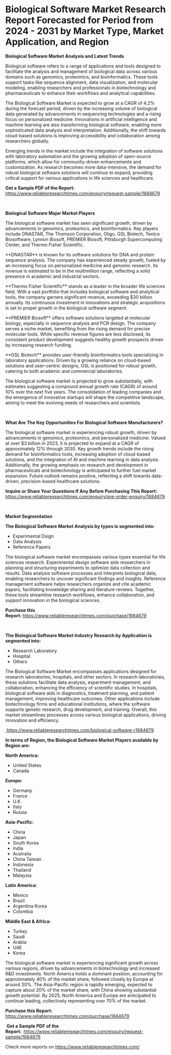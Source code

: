 <p><h1>Biological Software Market Research Report Forecasted for Period from 2024 -  2031 by Market Type, Market Application, and Region</h1></p><p><strong>Biological Software Market Analysis and Latest Trends</strong></p>
<p><p>Biological software refers to a range of applications and tools designed to facilitate the analysis and management of biological data across various domains such as genomics, proteomics, and bioinformatics. These tools support tasks like sequence alignment, data visualization, and molecular modeling, enabling researchers and professionals in biotechnology and pharmaceuticals to enhance their workflows and analytical capabilities.</p><p>The Biological Software Market is expected to grow at a CAGR of 4.2% during the forecast period, driven by the increasing volume of biological data generated by advancements in sequencing technologies and a rising focus on personalized medicine. Innovations in artificial intelligence and machine learning are also transforming biological software, enabling more sophisticated data analysis and interpretation. Additionally, the shift towards cloud-based solutions is improving accessibility and collaboration among researchers globally. </p><p>Emerging trends in the market include the integration of software solutions with laboratory automation and the growing adoption of open-source platforms, which allow for community-driven enhancements and customization. As research becomes more data-intensive, the demand for robust biological software solutions will continue to expand, providing critical support for various applications in life sciences and healthcare.</p></p>
<p><strong>Get a Sample PDF of the Report:&nbsp;</strong> <a href="https://www.reliableresearchtimes.com/enquiry/request-sample/1684679?utm_campaign=1558&utm_medium=2&utm_source=Github&utm_content=ia&utm_term=30122024&utm_id=biological-software">https://www.reliableresearchtimes.com/enquiry/request-sample/1684679</a></p>
<p>&nbsp;</p>
<p><strong>Biological Software Major Market Players</strong></p>
<p><p>The biological software market has seen significant growth, driven by advancements in genomics, proteomics, and bioinformatics. Key players include DNASTAR, The Thomson Corporation, Oligo, GSL Biotech, Textco Biosoftware, Lynnon Biosoft, PREMIER Biosoft, Pittsburgh Supercomputing Center, and Thermo Fisher Scientific.</p><p>**DNASTAR** is known for its software solutions for DNA and protein sequence analysis. The company has experienced steady growth, fueled by an increasing focus on personalized medicine and genomic research. Its revenue is estimated to be in the multimillion range, reflecting a solid presence in academic and industrial sectors.</p><p>**Thermo Fisher Scientific** stands as a leader in the broader life sciences field. With a vast portfolio that includes biological software and analytical tools, the company garners significant revenue, exceeding $30 billion annually. Its continuous investment in innovations and strategic acquisitions is set to propel growth in the biological software segment.</p><p>**PREMIER Biosoft** offers software solutions targeted at molecular biology, especially in sequence analysis and PCR design. The company serves a niche market, benefiting from the rising demand for precise molecular tools. While specific revenue figures are less disclosed, its consistent product development suggests healthy growth prospects driven by increasing research funding.</p><p>**GSL Biotech** provides user-friendly bioinformatics tools specializing in laboratory applications. Driven by a growing reliance on cloud-based solutions and user-centric designs, GSL is positioned for robust growth, catering to both academic and commercial laboratories.</p><p>The biological software market is projected to grow substantially, with estimates suggesting a compound annual growth rate (CAGR) of around 10% over the next five years. The consolidation of leading companies and the emergence of innovative startups will shape the competitive landscape, aiming to meet the evolving needs of researchers and scientists.</p></p>
<p>&nbsp;</p>
<p><strong>What Are The Key Opportunities For Biological Software Manufacturers?</strong></p>
<p><p>The biological software market is experiencing robust growth, driven by advancements in genomics, proteomics, and personalized medicine. Valued at over $3 billion in 2023, it is projected to expand at a CAGR of approximately 12% through 2030. Key growth trends include the rising demand for bioinformatics tools, increasing adoption of cloud-based solutions, and the integration of AI and machine learning in data analysis. Additionally, the growing emphasis on research and development in pharmaceuticals and biotechnology is anticipated to further fuel market expansion. Future outlook remains positive, reflecting a shift towards data-driven, precision-based healthcare solutions.</p></p>
<p><strong>Inquire or Share Your Questions If Any Before Purchasing This Report:</strong> <a href="https://www.reliableresearchtimes.com/enquiry/pre-order-enquiry/1684679?utm_campaign=1558&utm_medium=2&utm_source=Github&utm_content=ia&utm_term=30122024&utm_id=biological-software">https://www.reliableresearchtimes.com/enquiry/pre-order-enquiry/1684679</a></p>
<p>&nbsp;</p>
<p><strong>Market Segmentation</strong></p>
<p><strong>The Biological Software Market Analysis by types is segmented into:</strong></p>
<p><ul><li>Experimental Dsign</li><li>Data Analysis</li><li>Reference Papers</li></ul></p>
<p><p>The biological software market encompasses various types essential for life sciences research. Experimental design software aids researchers in planning and structuring experiments to optimize data collection and results. Data analysis software processes and interprets biological data, enabling researchers to uncover significant findings and insights. Reference management software helps researchers organize and cite academic papers, facilitating knowledge sharing and literature reviews. Together, these tools streamline research workflows, enhance collaboration, and support innovation in the biological sciences.</p></p>
<p><strong>Purchase this Report:&nbsp;</strong><a href="https://www.reliableresearchtimes.com/purchase/1684679?utm_campaign=1558&utm_medium=2&utm_source=Github&utm_content=ia&utm_term=30122024&utm_id=biological-software">https://www.reliableresearchtimes.com/purchase/1684679</a></p>
<p>&nbsp;</p>
<p><strong>The Biological Software Market Industry Research by Application is segmented into:</strong></p>
<p><ul><li>Research Laboratory</li><li>Hospital</li><li>Others</li></ul></p>
<p><p>The Biological Software Market encompasses applications designed for research laboratories, hospitals, and other sectors. In research laboratories, these solutions facilitate data analysis, experiment management, and collaboration, enhancing the efficiency of scientific studies. In hospitals, biological software aids in diagnostics, treatment planning, and patient management, improving healthcare outcomes. Other applications include biotechnology firms and educational institutions, where the software supports genetic research, drug development, and training. Overall, this market streamlines processes across various biological applications, driving innovation and efficiency.</p></p>
<p><a href="https://www.reliableresearchtimes.com/biological-software-r1684679?utm_campaign=1558&utm_medium=2&utm_source=Github&utm_content=ia&utm_term=30122024&utm_id=biological-software">&nbsp;https://www.reliableresearchtimes.com/biological-software-r1684679</a></p>
<p><strong>In terms of Region, the Biological Software Market Players available by Region are:</strong></p>
<p>
    <p> <strong> North America: </strong>
        <ul>
            <li>United States</li>
            <li>Canada</li>
        </ul>
        </p> 
    <p> <strong> Europe: </strong>
        <ul>
            <li>Germany</li>
            <li>France</li>
            <li>U.K.</li>
            <li>Italy</li>
            <li>Russia</li>
        </ul>
        </p> 
    <p> <strong> Asia-Pacific: </strong>
        <ul>
            <li>China</li>
            <li>Japan</li>
            <li>South Korea</li>
            <li>India</li>
            <li>Australia</li>
            <li>China Taiwan</li>
            <li>Indonesia</li>
            <li>Thailand</li>
            <li>Malaysia</li>
        </ul>
        </p> 
    <p> <strong> Latin America: </strong>
        <ul>
            <li>Mexico</li>
            <li>Brazil</li>
            <li>Argentina Korea</li>
            <li>Colombia</li>
        </ul>
        </p> 
    <p> <strong> Middle East & Africa: </strong>
        <ul>
            <li>Turkey</li>
            <li>Saudi</li>
            <li>Arabia</li>
            <li>UAE</li>
            <li>Korea</li>
        </ul>
    </p>
    </p>
<p><p>The biological software market is experiencing significant growth across various regions, driven by advancements in biotechnology and increased R&D investments. North America holds a dominant position, accounting for approximately 40% of the market share, followed closely by Europe at around 30%. The Asia-Pacific region is rapidly emerging, expected to capture about 20% of the market share, with China showing substantial growth potential. By 2025, North America and Europe are anticipated to continue leading, collectively representing over 70% of the market.</p></p>
<p><strong>Purchase this Report: </strong><a href="https://www.reliableresearchtimes.com/purchase/1684679?utm_campaign=1558&utm_medium=2&utm_source=Github&utm_content=ia&utm_term=30122024&utm_id=biological-software">https://www.reliableresearchtimes.com/purchase/1684679</a></p>
<p>&nbsp;<strong>Get a Sample PDF of the Report:&nbsp;&nbsp;</strong><a href="https://www.reliableresearchtimes.com/enquiry/request-sample/1684679?utm_campaign=1558&utm_medium=2&utm_source=Github&utm_content=ia&utm_term=30122024&utm_id=biological-software">https://www.reliableresearchtimes.com/enquiry/request-sample/1684679</a></p>
<p><strong></strong></p>
<p>Check more reports on <a href="https://www.reliableresearchtimes.com/?utm_campaign=1558&utm_medium=2&utm_source=Github&utm_content=ia&utm_term=30122024&utm_id=biological-software">https://www.reliableresearchtimes.com/</a></p>